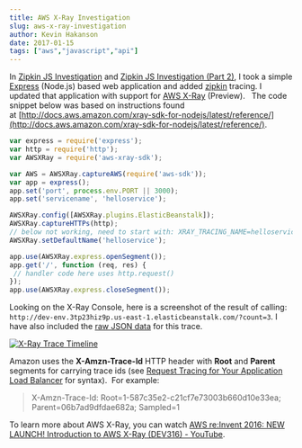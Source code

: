 ```yaml
---
title: AWS X-Ray Investigation
slug: aws-x-ray-investigation
author: Kevin Hakanson
date: 2017-01-15
tags: ["aws","javascript","api"]
---
```

In [Zipkin JS Investigation](../2016-06-10-zipkin-js-investigation) and [Zipkin JS Investigation (Part 2)](../2016-07-20-zipkin-js-investigation-part-2), I took a simple [Express](http://expressjs.com/) (Node.js) based web application and added [zipkin](http://zipkin.io/) tracing. I updated that application with support for [AWS X-Ray](https://aws.amazon.com/xray/) (Preview).   The code snippet below was based on instructions found at [http://docs.aws.amazon.com/xray-sdk-for-nodejs/latest/reference/](http://docs.aws.amazon.com/xray-sdk-for-nodejs/latest/reference/).

```javascript
var express = require('express');
var http = require('http');
var AWSXRay = require('aws-xray-sdk');

var AWS = AWSXRay.captureAWS(require('aws-sdk'));
var app = express();
app.set('port', process.env.PORT || 3000);
app.set('servicename', 'helloservice');

AWSXRay.config([AWSXRay.plugins.ElasticBeanstalk]);
AWSXRay.captureHTTPs(http);
// below not working, need to start with: XRAY_TRACING_NAME=helloservice node index.js
AWSXRay.setDefaultName('helloservice');

app.use(AWSXRay.express.openSegment());
app.get('/', function (req, res) {
 // handler code here uses http.request()
});
app.use(AWSXRay.express.closeSegment());
```

Looking on the X-Ray Console, here is a screenshot of the result of calling: `http://dev-env.3tp23hiz9p.us-east-1.elasticbeanstalk.com/?count=3`.  I have also included the [raw JSON data](images/1-587c35e2-c21cf7e73003b660d10e33ea.json.zip) for this trace.

[![X-Ray Trace Timeline](images/pastedImage_6.png)](images/pastedImage_6.png)

Amazon uses the **X-Amzn-Trace-Id** HTTP header with **Root** and **Parent** segments for carrying trace ids (see [Request Tracing for Your Application Load Balancer](http://docs.aws.amazon.com/elasticloadbalancing/latest/application/load-balancer-request-tracing.html) for syntax).  For example:

> X-Amzn-Trace-Id: Root=1-587c35e2-c21cf7e73003b660d10e33ea; Parent=06b7ad9dfdae682a; Sampled=1

To learn more about AWS X-Ray, you can watch [AWS re:Invent 2016: NEW LAUNCH! Introduction to AWS X-Ray (DEV316) - YouTube](https://www.youtube.com/watch?v=s8tB3YhZd9U).

